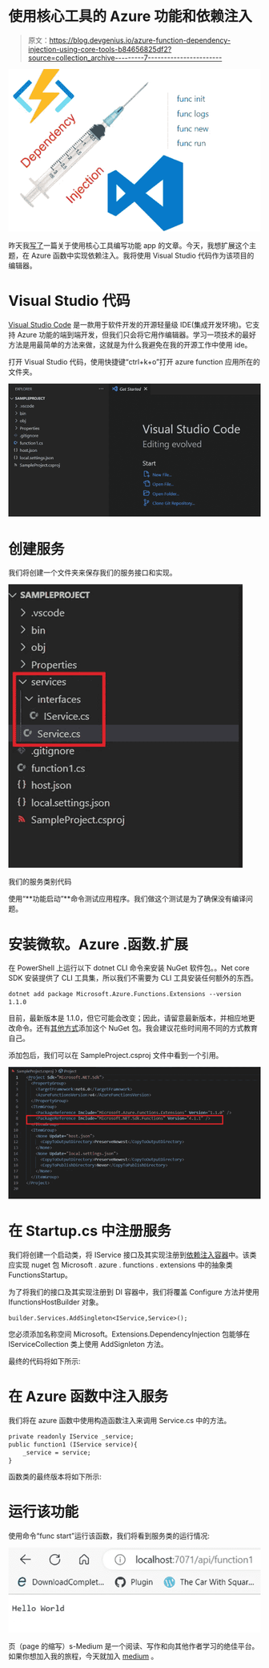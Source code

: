 # 使用核心工具的 Azure 功能和依赖注入

> 原文：<https://blog.devgenius.io/azure-function-dependency-injection-using-core-tools-b84656825df2?source=collection_archive---------7----------------------->

![](img/f75b4c84f55f3d3400c57d231d56775a.png)

昨天我[写了](/developing-azure-functions-with-net-6-0-7-0-and-core-tools-48875ef3b85?sk=484b77fee2529294d30cf8afea83f238)一篇关于使用核心工具编写功能 app 的文章。今天，我想扩展这个主题，在 Azure 函数中实现依赖注入。我将使用 Visual Studio 代码作为该项目的编辑器。

# Visual Studio 代码

[Visual Studio Code](https://code.visualstudio.com/) 是一款用于软件开发的开源轻量级 IDE(集成开发环境)。它支持 Azure 功能的端到端开发，但我们只会将它用作编辑器。学习一项技术的最好方法是用最简单的方法来做，这就是为什么我避免在我的开源工作中使用 ide。

打开 Visual Studio 代码，使用快捷键“ctrl+k+o”打开 azure function 应用所在的文件夹。

![](img/3373da6467babd607b85702437a136a7.png)

# 创建服务

我们将创建一个文件夹来保存我们的服务接口和实现。

![](img/a509963118a28f88de1ddfcf80a7c44e.png)

我们的服务类别代码

使用“**功能启动”**命令测试应用程序。我们做这个测试是为了确保没有编译问题。

# 安装微软。Azure .函数.扩展

在 PowerShell 上运行以下 dotnet CLI 命令来安装 NuGet 软件包。。Net core SDK 安装提供了 CLI 工具集，所以我们不需要为 CLI 工具安装任何额外的东西。

```
dotnet add package Microsoft.Azure.Functions.Extensions --version 1.1.0
```

目前，最新版本是 1.1.0，但它可能会改变；因此，请留意最新版本，并相应地更改命令。还有[其他方式](https://www.nuget.org/packages/Microsoft.Azure.Functions.Extensions/)添加这个 NuGet 包。我会建议花些时间用不同的方式教育自己。

添加包后，我们可以在 SampleProject.csproj 文件中看到一个引用。

![](img/1f0e4214e5dc0751a609eb24aa41d4c7.png)

# 在 Startup.cs 中注册服务

我们将创建一个启动类，将 IService 接口及其实现注册到[依赖注入容器](https://learn.microsoft.com/en-us/dotnet/core/extensions/dependency-injection)中。该类应实现 nuget 包 Microsoft . azure . functions . extensions 中的抽象类 FunctionsStartup。

为了将我们的接口及其实现注册到 DI 容器中，我们将覆盖 Configure 方法并使用 IfunctionsHostBuilder 对象。

```
builder.Services.AddSingleton<IService,Service>();
```

您必须添加名称空间 Microsoft。Extensions.DependencyInjection 包能够在 IServiceCollection 类上使用 AddSignleton 方法。

最终的代码将如下所示:

# 在 Azure 函数中注入服务

我们将在 azure 函数中使用构造函数注入来调用 Service.cs 中的方法。

```
private readonly IService _service;
public function1 (IService service){
    _service = service;
}
```

函数类的最终版本将如下所示:

# 运行该功能

使用命令“func start”运行该函数，我们将看到服务类的运行情况:

![](img/0cca94579773f47e4eeed3645f0429b9.png)

页（page 的缩写）s-Medium 是一个阅读、写作和向其他作者学习的绝佳平台。如果你想加入我的旅程，今天就加入 [medium](https://tarunbhatt9784.medium.com/membership) 。